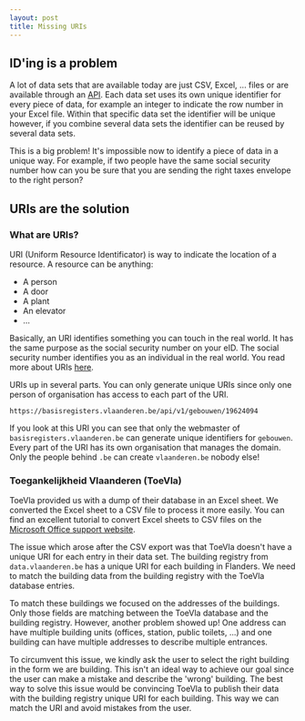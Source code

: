 ```yaml
---
layout: post
title: Missing URIs
---
```


## ID'ing is a problem

A lot of data sets that are available today are just CSV, Excel, ... files or are available through an [API]().
Each data set uses its own unique identifier for every piece of data, for example an integer to indicate the row number in your Excel file.
Within that specific data set the identifier will be unique however, if you combine several data sets the identifier can be reused by several data sets.

This is a big problem! It's impossible now to identify a piece of data in a unique way. For example, if two people have the same social security number
how can you be sure that you are sending the right taxes envelope to the right person?

## URIs are the solution

### What are URIs?

URI (Uniform Resource Identificator) is way to indicate the location of a resource.
A resource can be anything:

- A person
- A door
- A plant
- An elevator
- ...

Basically, an URI identifies something you can touch in the real world. It has the same purpose as the social security number on your eID. The social security number identifies you as an individual in the real world. You read more about URIs [here](https://en.wikipedia.org/wiki/Uniform_Resource_Identifier).

URIs  up in several parts. You can only generate unique URIs since only one person of organisation has access to each part of the URI.

`https://basisregisters.vlaanderen.be/api/v1/gebouwen/19624094`

If you look at this URI you can see that only the webmaster of `basisregisters.vlaanderen.be` can generate unique identifiers for `gebouwen`.
Every part of the URI has its own organisation that manages the domain. Only the people behind `.be` can create `vlaanderen.be` nobody else!

### Toegankelijkheid Vlaanderen (ToeVla)

ToeVla provided us with a dump of their database in an Excel sheet. We converted the Excel sheet to a CSV file to process it more easily.
You can find an excellent tutorial to convert Excel sheets to CSV files on the [Microsoft Office support website](https://support.office.com/en-us/article/Import-or-export-text-txt-or-csv-files-5250ac4c-663c-47ce-937b-339e391393ba).

The issue which arose after the CSV export was that ToeVla doesn't have a unique URI for each entry in their data set.
The building registry from `data.vlaanderen.be` has a unique URI for each building in Flanders.
We need to match the building data from the building registry with the ToeVla database entries.

To match these buildings we focused on the addresses of the buildings. Only those fields are matching between the ToeVla database and the building registry.
However, another problem showed up! One address can have multiple building units (offices, station, public toilets, ...) and one building can have multiple addresses to describe multiple entrances.

To circumvent this issue, we kindly ask the user to select the right building in the form we are building.
This isn't an ideal way to achieve our goal since the user can make a mistake and describe the 'wrong' building.
The best way to solve this issue would be convincing ToeVla to publish their data with the building registry unique URI for each building. This way we can match the URI and avoid mistakes from the user.
